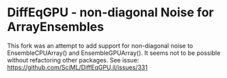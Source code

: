 # DiffEqGPU - non-diagonal Noise for ArrayEnsembles

This fork was an attempt to add support for non-diagonal noise to EnsembleCPUArray() and EnsembleGPUArray(). It seems not to be possible without refactoring other packages. See issue: https://github.com/SciML/DiffEqGPU.jl/issues/331

